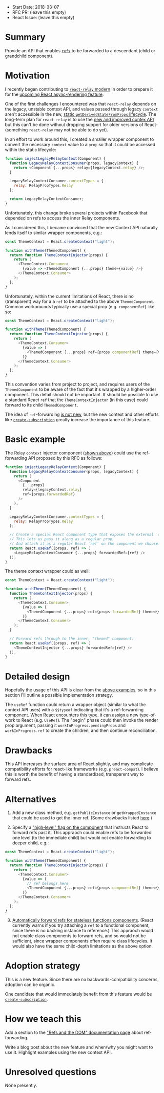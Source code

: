 - Start Date: 2018-03-07
- RFC PR: (leave this empty)
- React Issue: (leave this empty)

# Summary

Provide an API that enables [`refs`](https://reactjs.org/docs/refs-and-the-dom.html) to be forwarded to a descendant (child or grandchild component).

# Motivation

I recently began contributing to [`react-relay` modern](https://github.com/facebook/relay/tree/master/packages/react-relay/modern) in order to prepare it for the [upcoming React async-rendering feature](https://reactjs.org/blog/2018/03/01/sneak-peek-beyond-react-16.html).

One of the first challenges I encountered was that `react-relay` depends on the legacy, unstable context API, and values passed through legacy `context` aren't accessible in the new, [static `getDerivedStateFromProps` lifecycle](https://github.com/reactjs/rfcs/blob/master/text/0006-static-lifecycle-methods.md#static-getderivedstatefrompropsnextprops-props-prevstate-state-shapestate--null). The long-term plan for `react-relay` is to use the [new and improved contex API](https://github.com/reactjs/rfcs/blob/master/text/0002-new-version-of-context.md) but this can't be done without dropping support for older versions of React- (something `react-relay` may not be able to do yet).

In an effort to work around this, I created a smaller wrapper component to convert the necessary `context` value to a `prop` so that it could be accessed within the static lifecycle:

```js
function injectLegacyRelayContext(Component) {
  function LegacyRelayContextConsumer(props, legacyContext) {
    return <Component {...props} relay={legacyContext.relay} />;
  }

  LegacyRelayContextConsumer.contextTypes = {
    relay: RelayPropTypes.Relay
  };

  return LegacyRelayContextConsumer;
}
```

Unfortunately, this change broke several projects within Facebook that depended on refs to access the inner Relay components.

As I considered this, I became convinced that the new Context API naturally lends itself to similar wrapper components, e.g.:
```js
const ThemeContext = React.createContext("light");

function withTheme(ThemedComponent) {
  return function ThemeContextInjector(props) {
    return (
      <ThemeContext.Consumer>
        {value => <ThemedComponent {...props} theme={value} />}
      </ThemeContext.Consumer>
    );
  };
}
```

Unfortunately, within the current limitations of React, there is no (transparent) way for a 
a `ref` to be attached to the above `ThemedComponent`. Common workarounds typically use a special prop (e.g. `componentRef`) like so:
```js
const ThemeContext = React.createContext("light");

function withTheme(ThemedComponent) {
  return function ThemeContextInjector(props) {
    return (
      <ThemeContext.Consumer>
        {value => (
          <ThemedComponent {...props} ref={props.componentRef} theme={value} />
        )}
      </ThemeContext.Consumer>
    );
  };
}
```

This convention varies from project to project, and requires users of the `ThemedComponent` to be aware of the fact that it's wrapped by a higher-order component. This detail should not be important. It should be possible to use a standard React `ref` that the `ThemeContextInjector` (in this case) could forward to its child `ThemedComponent`.

The idea of `ref`-forwarding [is not new](https://github.com/facebook/react/issues/4213), but the new context and other efforts like [`create-subscription`](https://github.com/facebook/react/pull/12325) greatly increase the importance of this feature.

# Basic example

The Relay `context` injector component ([shown above](#motivation)) could use the ref-forwarding API proposed by this RFC as follows:

```js
function injectLegacyRelayContext(Component) {
  function LegacyRelayContextConsumer(props, legacyContext) {
    return (
      <Component
        {...props}
        relay={legacyContext.relay}
        ref={props.forwardedRef}
      />
    );
  }

  LegacyRelayContextConsumer.contextTypes = {
    relay: RelayPropTypes.Relay
  };

  // Create a special React component type that exposes the external 'ref'.
  // This lets us pass it along as a regular prop,
  // And attach it as a regular React 'ref' on the component we choose.
  return React.useRef((props, ref) => (
    <LegacyRelayContextConsumer {...props} forwardedRef={ref} />
  ));
}
```

The theme context wrapper could as well:

```js
const ThemeContext = React.createContext("light");

function withTheme(ThemedComponent) {
  function ThemeContextInjector(props) {
    return (
      <ThemeContext.Consumer>
        {value => (
          <ThemedComponent {...props} ref={props.forwardedRef} theme={value} />
        )}
      </ThemeContext.Consumer>
    );
  }

  // Forward refs through to the inner, "themed" component:
  return React.useRef((props, ref) => (
    <ThemeContextInjector {...props} forwardedRef={ref} />
  ));
}
```

# Detailed design

Hopefully the usage of this API is clear from the [above examples](#basic-example), so in this section I'll outline a possible implementation strategy.

The `useRef` function could return a wrapper object (similar to what the context API uses) with a `$$typeof` indicating that it's a ref-forwarding component. When React encounters this type, it can assign a new type-of-work to React (e.g. `UseRef`). The "begin" phase could then invoke the render prop argument, passing it `workInProgress.pendingProps` and `workInProgress.ref` to create the children, and then continue reconciliation.

# Drawbacks

This API increases the surface area of React slightly, and may complicate compatibility efforts for react-like frameworks (e.g. `preact-compat`). I believe this is worth the benefit of having a standardized, transparent way to forward refs.

# Alternatives

1. Add a new class method, e.g. `getPublicInstance` or `getWrappedInstance` that could be used to get the inner ref. (Some drawbacks listed [here](https://github.com/facebook/react/issues/4213#issuecomment-115019321).)

2. Specify a ["high-level" flag on the component](https://github.com/facebook/react/issues/4213#issuecomment-115048260) that instructs React to forward refs past it. This appraoch could enable refs to be forwarded one level (to the immediate child) but would not enable forwarding to deeper child, e.g.:

```js
const ThemeContext = React.createContext("light");

function withTheme(ThemedComponent) {
  return function ThemeContextInjector(props) {
    return (
      <ThemeContext.Consumer>
        {value => (
          // ref belongs here
          <ThemedComponent {...props} ref={props.componentRef} theme={value} />
        )}
      </ThemeContext.Consumer>
    );
  };
}
```

3. [Automatically forward refs for stateless functions components](https://github.com/facebook/react/issues/4213#issuecomment-115051991). (React currently warns if you try attaching a `ref` to a functional component, since there is no backing instance to reference.) This appraoch would not enable class components to forward refs, and so would not be sufficient, since wrapper components often require class lifecycles. It would also have the same child-depth limitations as the above option.

# Adoption strategy

This is a new feature. Since there are no backwards-compatibility concerns, adoption can be organic.

One candidate that would immediately benefit from this feature would be [`create-subscription`](https://github.com/facebook/react/pull/12325).

# How we teach this

Add a section to the ["Refs and the DOM" documentation page](https://reactjs.org/docs/refs-and-the-dom.html) about ref-forwarding.

Write a blog post about the new feature and when/why you might want to use it. Highlight examples using the new context API.

# Unresolved questions

None presently.